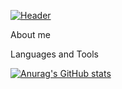 [![Header](https://github.com/mikl14/mikl14/blob/main/assets/gif2.gif)](http://gachi.bounceme.net/Mikl/metaMuseum/radio.html)

About me

Languages and Tools

[![Anurag's GitHub stats](https://github-readme-stats.vercel.app/api?username=mikl14&show_icons=true&theme=radical)](https://github.com/anuraghazra/github-readme-stats)


